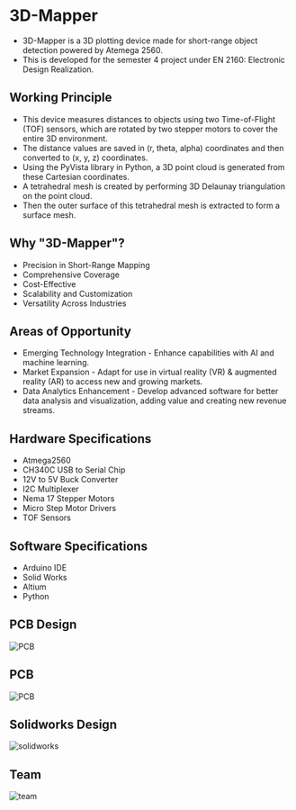 # 3D-Mapper 
* 3D-Mapper is a 3D plotting device made for short-range object detection powered by Atemega 2560.
* This is developed for the semester 4 project under EN 2160: Electronic Design Realization.

## Working Principle 

* This device measures distances to objects using two Time-of-Flight (TOF) sensors, which are rotated by two stepper motors to cover the entire 3D environment.
* The distance values are saved in (r, theta, alpha) coordinates and then converted to (x, y, z) coordinates.
* Using the PyVista library in Python, a 3D point cloud is generated from these Cartesian coordinates. 
* A tetrahedral mesh is created by performing 3D Delaunay triangulation on the point cloud.
* Then the outer surface of this tetrahedral mesh is extracted to form a surface mesh.

## Why "3D-Mapper"?

* Precision in Short-Range Mapping
* Comprehensive Coverage
* Cost-Effective
* Scalability and Customization
* Versatility Across Industries

## Areas of Opportunity

* Emerging Technology Integration - Enhance capabilities with AI and machine learning.
* Market Expansion - Adapt for use in virtual reality (VR) & augmented reality (AR) to access new and growing markets.
* Data Analytics Enhancement - Develop advanced software for better data analysis and visualization, adding value and creating new revenue streams.

## Hardware Specifications

* Atmega2560
* CH340C USB to Serial Chip
* 12V to 5V Buck Converter
* I2C Multiplexer
* Nema 17 Stepper Motors
* Micro Step Motor Drivers
* TOF Sensors

## Software Specifications

* Arduino IDE
* Solid Works
* Altium
* Python 

## PCB Design

![PCB](https://github.com/LasithaAmarasinghe/3D-Mapper/assets/106037441/d7e6ce52-1c89-4154-8b88-37388692e56b)

## PCB 

![PCB](https://github.com/LasithaAmarasinghe/3D-Mapper/assets/106037441/e6a24d2e-6db5-4a9c-af80-d481695acf72)

## Solidworks Design

![solidworks](https://github.com/LasithaAmarasinghe/3D-Mapper/assets/106037441/f35719a4-a017-4c51-9a2d-e31d81bae907)

## Team

![team](https://github.com/LasithaAmarasinghe/3D-Mapper/assets/106037441/35031685-0640-4157-9b0c-df699e6310eb)
